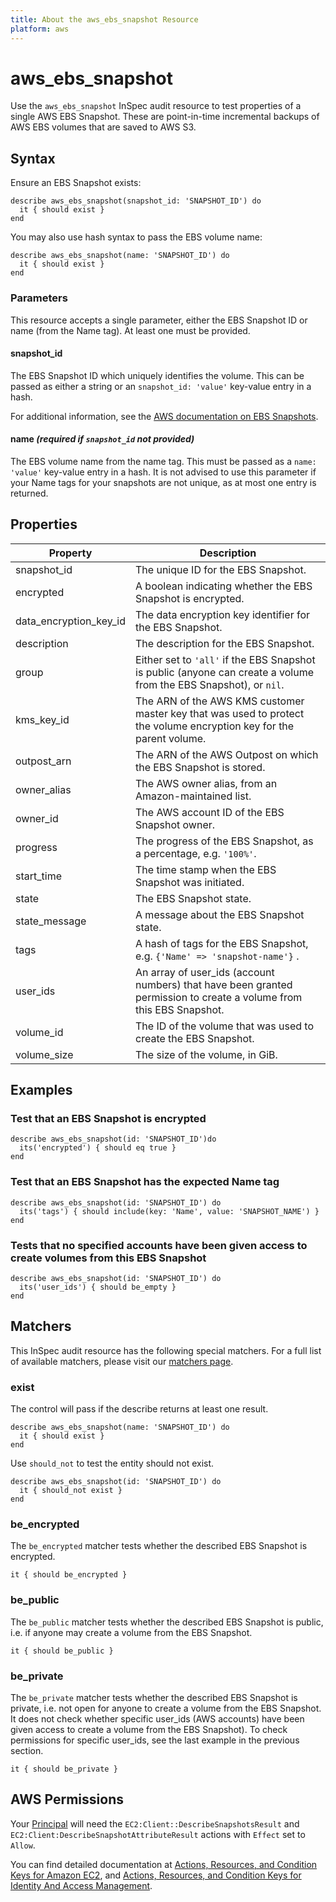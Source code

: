 ```yaml
---
title: About the aws_ebs_snapshot Resource
platform: aws
---
```


# aws\_ebs\_snapshot

Use the `aws_ebs_snapshot` InSpec audit resource to test properties of a single AWS EBS Snapshot. These are point-in-time
incremental backups of AWS EBS volumes that are saved to AWS S3.

## Syntax

Ensure an EBS Snapshot exists:

    describe aws_ebs_snapshot(snapshot_id: 'SNAPSHOT_ID') do
      it { should exist }
    end

You may also use hash syntax to pass the EBS volume name:

    describe aws_ebs_snapshot(name: 'SNAPSHOT_ID') do
      it { should exist }
    end

### Parameters

This resource accepts a single parameter, either the EBS Snapshot ID or name (from the Name tag). At least one must be provided.

#### snapshot\_id

The EBS Snapshot ID which uniquely identifies the volume.
This can be passed as either a string or an `snapshot_id: 'value'` key-value entry in a hash.

For additional information, see the [AWS documentation on EBS Snapshots](https://docs.aws.amazon.com/AWSEC2/latest/UserGuide/EBSSnapshots.html).

#### name _(required if `snapshot_id` not provided)_

The EBS volume name from the name tag. This must be passed as a `name: 'value'` key-value entry in a hash.
It is not advised to use this parameter if your Name tags for your snapshots are not unique, as at most one entry is returned.

## Properties

|Property                  | Description|
| ---                      | --- |
|snapshot\_id              | The unique ID for the EBS Snapshot. |
|encrypted                 | A boolean indicating whether the EBS Snapshot is encrypted. |
|data\_encryption\_key\_id | The data encryption key identifier for the EBS Snapshot. |
|description               | The description for the EBS Snapshot. |
|group                     | Either set to `'all'` if the EBS Snapshot is public (anyone can create a volume from the EBS Snapshot), or `nil`. |
|kms\_key\_id              | The ARN of the AWS KMS customer master key that was used to protect the volume encryption key for the parent volume. |
|outpost\_arn              | The ARN of the AWS Outpost on which the EBS Snapshot is stored. |
|owner\_alias              | The AWS owner alias, from an Amazon-maintained list. |
|owner\_id                 | The AWS account ID of the EBS Snapshot owner. |
|progress                  | The progress of the EBS Snapshot, as a percentage, e.g. `'100%'`. |
|start\_time               | The time stamp when the EBS Snapshot was initiated. |
|state                     | The EBS Snapshot state. |
|state\_message            | A message about the EBS Snapshot state. | 
|tags                      | A hash of tags for the EBS Snapshot, e.g. `{'Name' => 'snapshot-name'}` . |
|user\_ids                 | An array of user\_ids (account numbers) that have been granted permission to create a volume from this EBS Snapshot. |
|volume\_id                | The ID of the volume that was used to create the EBS Snapshot. |
|volume\_size              | The size of the volume, in GiB. |

## Examples

### Test that an EBS Snapshot is encrypted

    describe aws_ebs_snapshot(id: 'SNAPSHOT_ID')do
      its('encrypted') { should eq true }
    end

### Test that an EBS Snapshot has the expected Name tag

    describe aws_ebs_snapshot(id: 'SNAPSHOT_ID') do
      its('tags') { should include(key: 'Name', value: 'SNAPSHOT_NAME') }
    end

### Tests that no specified accounts have been given access to create volumes from this EBS Snapshot

    describe aws_ebs_snapshot(id: 'SNAPSHOT_ID') do
      its('user_ids') { should be_empty }
    end

## Matchers

This InSpec audit resource has the following special matchers. For a full list of available matchers, please visit our [matchers page](https://www.inspec.io/docs/reference/matchers/).

### exist

The control will pass if the describe returns at least one result.

    describe aws_ebs_snapshot(name: 'SNAPSHOT_ID') do
      it { should exist }
    end

Use `should_not` to test the entity should not exist.

    describe aws_ebs_snapshot(id: 'SNAPSHOT_ID') do
      it { should_not exist }
    end

### be\_encrypted

The `be_encrypted` matcher tests whether the described EBS Snapshot is encrypted.

    it { should be_encrypted }

### be\_public

The `be_public` matcher tests whether the described EBS Snapshot is public, i.e. if anyone may create a volume from the EBS Snapshot.

    it { should be_public }

### be\_private

The `be_private` matcher tests whether the described EBS Snapshot is private, i.e. not open for anyone to create a volume from
the EBS Snapshot. It does not check whether specific user\_ids (AWS accounts) have been given access to create a volume from the
EBS Snapshot). To check permissions for specific user\_ids, see the last example in the previous section.

    it { should be_private }

## AWS Permissions

Your [Principal](https://docs.aws.amazon.com/IAM/latest/UserGuide/intro-structure.html#intro-structure-principal) will need the `EC2:Client::DescribeSnapshotsResult` and `EC2:Client:DescribeSnapshotAttributeResult` actions with `Effect` set to `Allow`.

You can find detailed documentation at [Actions, Resources, and Condition Keys for Amazon EC2](https://docs.aws.amazon.com/IAM/latest/UserGuide/list_amazonec2.html), and [Actions, Resources, and Condition Keys for Identity And Access Management](https://docs.aws.amazon.com/IAM/latest/UserGuide/list_identityandaccessmanagement.html).
